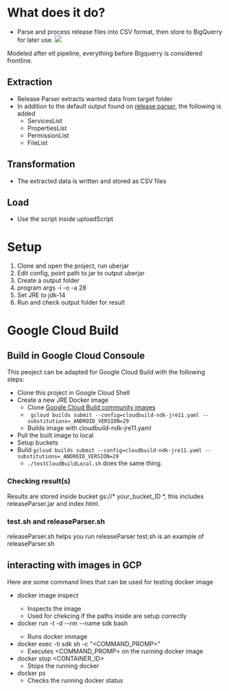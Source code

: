 # What does it do?
- Parse and process release files into CSV format, then store to BigQuerry for later use.
![](https://user-images.githubusercontent.com/22556115/116009384-32db2200-a5ce-11eb-87dc-e0aa025849b7.jpg)

Modeled after etl pipeline, everything before Bigquerry is considered frontline.

## Extraction
* Release Parser extracts wanted data from target folder
* In addition to the default output found on [release parser](https://android.googlesource.com/platform/cts/+/refs/heads/master/tools/release-parser/), the following is added
	* ServicesList
	* PropertiesList
	* PermissionList
	* FileList

## Transformation
* The extracted data is written and stored as CSV files
## Load
* Use the script inside uploadScript

# Setup
1. Clone and open the project, run uberjar
2. Edit config, point path to jar to output uberjar
3. Create a output folder
4. program args -i <target folder> -o <output folder> -a 28
5. Set JRE to jdk-14
6. Run and check output folder for result

# Google Cloud Build
## Build in Google Cloud Consoule
This peoject can be adapted for Google Cloud Build with the following steps:
* Clone this project in Google Cloud Shell
* Create a new JRE Docker image
	* Clone [Google Cloud Build community images](https://github.com/Alwin-Lin/cloud-builders-community) 
	* ``` gcloud builds submit --config=cloudbuild-ndk-jre11.yaml --substitutions=_ANDROID_VERSION=29``` 
	* Builds image with cloudbuild-ndk-jre11.yaml
* Pull the built image to local 
* Setup buckets
* Build ```gcloud builds submit --config=cloudbuild-ndk-jre11.yaml --substitutions=_ANDROID_VERSION=29```
	* ```./testCloudBuildLocal.sh``` does the same thing.
### Checking result(s)
Results are stored inside bucket gs://* your_bucket_ID *, this includes releaseParser.jar and index.html.
### test.sh and releaseParser.sh 
releaseParser.sh helps you run releaseParser
test.sh is an example of releaseParser.sh
## interacting with images in GCP
Here are some command lines that can be used for testing docker image
* docker image inspect <ID>
	* Inspects the image
	* Used for chekcing if the paths inside are setup correctly
* docker run -t -d --rm --name sdk <ID> bash
	* Runs <ID> docker immage
* docker exec -ti sdk sh -c "<COMMAND_PROMP>"
	* Executes <COMMAND_PROMP> on the running docker image
* docker stop <CONTAINER_ID>
	* Stops the running docker
* docker ps
	* Checks the running docker status 
